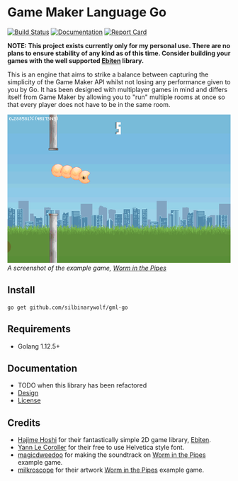 # Game Maker Language Go

[![Build Status](https://travis-ci.org/silbinarywolf/gml-go.svg?branch=master)](https://travis-ci.org/silbinarywolf/gml-go)
[![Documentation](https://godoc.org/github.com/silbinarywolf/gml-go?status.svg)](https://godoc.org/github.com/silbinarywolf/gml-go)
[![Report Card](https://goreportcard.com/badge/github.com/silbinarywolf/gml-go)](https://goreportcard.com/report/github.com/silbinarywolf/gml-go)

**NOTE: This project exists currently only for my personal use. There are no plans to ensure stability of any kind as of this time. Consider building your games with the well supported [Ebiten](https://github.com/hajimehoshi/ebiten) library.**

This is an engine that aims to strike a balance between capturing the simplicity of the Game Maker API whilst not losing any performance given to you by Go. It has been designed with multiplayer games in mind and differs itself from Game Maker by allowing you to "run" multiple rooms at once so that every player does not have to be in the same room.

![A worm jumping between two pipes](docs/images/worm1.png)
*A screenshot of the example game, [Worm in the Pipes](tree/master/example/worm)*

## Install

```
go get github.com/silbinarywolf/gml-go
```

## Requirements

* Golang 1.12.5+

## Documentation

* TODO when this library has been refactored
* [Design](DESIGN.md)
* [License](LICENSE.md)

## Credits

* [Hajime Hoshi](https://github.com/hajimehoshi/ebiten) for their fantastically simple 2D game library, [Ebiten](https://github.com/hajimehoshi/ebiten).
* [Yann Le Coroller](http://www.yannlecoroller.com) for their free to use Helvetica style font.
* [magicdweedoo](http://magicdweedoo.com/) for making the soundtrack on [Worm in the Pipes](tree/master/example/worm) example game.
* [milkroscope](https://www.artstation.com/milkroscope) for their artwork [Worm in the Pipes](tree/master/example/worm) example game.
